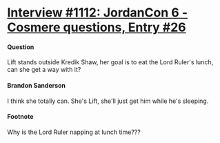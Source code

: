 # [Interview #1112: JordanCon 6 - Cosmere questions, Entry #26](https://www.theoryland.com/intvmain.php?i=1112#26)

#### Question

Lift stands outside Kredik Shaw, her goal is to eat the Lord Ruler's lunch, can she get a way with it?

#### Brandon Sanderson

I think she totally can. She's Lift, she'll just get him while he's sleeping.

#### Footnote

Why is the Lord Ruler napping at lunch time???

